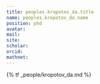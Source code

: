 ```yaml
---
title: peoples.kropotov_da.title
name: peoples.kropotov_da.name
position: phd
avatar:
mail:
site:
scholar:
orcid:
mathnet:
---
```


{% tf _people/kropotov_da.md %}